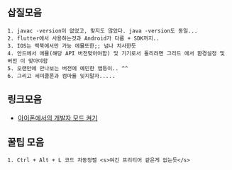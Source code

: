 



## 삽질모음

    1. javac -version이 없었고, 맞지도 않았다. java -version도 동일...
    2. flutter에서 사용하는것과 Android가 다름 + SDK까지..
    3. IOS는 맥북에서만 가능 에뮬또한;; 넘나 치사한듯
    4. 안드에서 에뮬(해당 API 버전맞아야함) 및 기기로서 돌리려면 그리드 에서 환경설정 및 버전 이 맞아야함
    5. 오랜만에 만나보는 버전에 예민한 앱등이.. ^^
    6. 그리고 세미콜론과 컴마를 잊지말자..... 

## 링크모음

- [아이폰에서의 개발자 모드 켜기](https://www.passfab.kr/iphone-ipad/how-to-enable-iphone-developer-mode.html)

## 꿀팁 모음
    
    1. Ctrl + Alt + L 코드 자동정렬 <s>여긴 프리티어 같은게 없는듯</s>